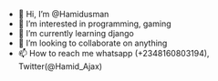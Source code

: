 - 👋 Hi, I’m @Hamidusman
- 👀 I’m interested in programming, gaming
- 🌱 I’m currently learning django
- 💞️ I’m looking to collaborate on anything
- 📫 How to reach me whatsapp (+2348160803194), Twitter(@Hamid_Ajax)

<!---
Hamidusman/Hamidusman is a ✨ special ✨ repository because its `README.md` (this file) appears on your GitHub profile.
You can click the Preview link to take a look at your changes.
--->
